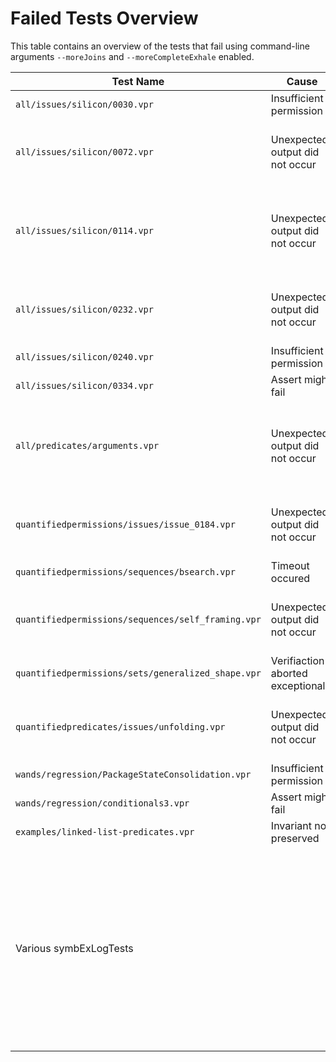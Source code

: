 # Failed Tests Overview

This table contains an overview of the tests that fail using command-line arguments `--moreJoins` and `--moreCompleteExhale` enabled.

|Test Name|Cause|Notes|
|---|---|---|
|`all/issues/silicon/0030.vpr`|Insufficient permission||
|`all/issues/silicon/0072.vpr`|Unexpected output did not occur|Fixed due to more complete exhale (#72)|
|`all/issues/silicon/0114.vpr`|Unexpected output did not occur|Fixed due to more complete exhale (#114, Missing Output)|
|`all/issues/silicon/0232.vpr`|Unexpected output did not occur|Fixed due to more complete exhale (#232)|
|`all/issues/silicon/0240.vpr`|Insufficient permission||
|`all/issues/silicon/0334.vpr`|Assert might fail||
|`all/predicates/arguments.vpr`|Unexpected output did not occur|Fixed due to more complete exhale (#36, Missing Output)|
|`quantifiedpermissions/issues/issue_0184.vpr`|Unexpected output did not occur|Fixed due to more complete exhale (#184)|
|`quantifiedpermissions/sequences/bsearch.vpr`|Timeout occured||
|`quantifiedpermissions/sequences/self_framing.vpr`|Unexpected output did not occur|Fixed due to more complete exhale (#72)|
|`quantifiedpermissions/sets/generalized_shape.vpr`|Verifiaction aborted exceptionally||
|`quantifiedpredicates/issues/unfolding.vpr`|Unexpected output did not occur|Fixed due to more complete exhale (#158)|
|`wands/regression/PackageStateConsolidation.vpr`|Insufficient permission||
|`wands/regression/conditionals3.vpr`|Assert might fail||
|`examples/linked-list-predicates.vpr`|Invariant not preserved||
|Various symbExLogTests||This is expected as the structure of the symbolic execution log changes when execution paths are joined that weren't joined previously.|